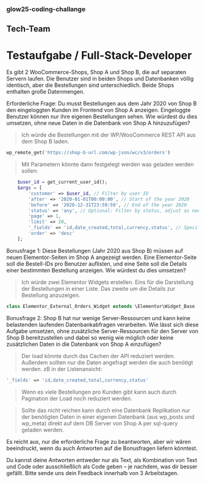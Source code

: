 ### glow25-coding-challange
## Tech-Team
# Testaufgabe / Full-Stack-Developer

Es gibt 2 WooCommerce-Shops, Shop A und Shop B, die auf separaten Servern laufen.
Die Benutzer sind in beiden Shops und Datenbanken völlig identisch, aber die Bestellungen
sind unterschiedlich.
Beide Shops enthalten große Datenmengen.

Erforderliche Frage: Du musst Bestellungen aus dem Jahr 2020 von Shop B den
eingeloggten Kunden im Frontend von Shop A anzeigen.
Eingeloggte Benutzer können nur ihre eigenen Bestellungen sehen.
Wie würdest du dies umsetzen, ohne neue Daten in die Datenbank von Shop A
hinzuzufügen?
> Ich würde die Bestellungen mit der WP/WooCommerce REST API aus dem Shop B laden.
```php
wp_remote_get('https://shop-b-url.com/wp-json/wc/v3/orders')
```
> Mit Parametern könnte dann festgelegt werden was geladen werden sollen:
```php
    $user_id = get_current_user_id();
    $args = [
        'customer' => $user_id, // Filter by user ID
        'after' => '2020-01-01T00:00:00', // Start of the year 2020
        'before' => '2020-12-31T23:59:59', // End of the year 2020
        'status' => 'any', // Optional: Filter by status, adjust as needed
        'page' => 1,
        'limit' => 20,
        '_fields' => 'id,date_created,total,currency,status', // Specify the fields needed
        'order' => 'desc'
    ];
```

Bonusfrage 1: Diese Bestellungen (Jahr 2020 aus Shop B) müssen auf neuen
Elementor-Seiten im Shop A angezeigt werden. Eine Elementor-Seite soll die Bestell-IDs pro
Benutzer auflisten, und eine Seite soll die Details einer bestimmten Bestellung anzeigen.
Wie würdest du dies umsetzen?
> Ich würde zwei Elementor Widgets erstellen. Eins für die Darstellung der Bestellungen in einer Liste. Das zweite um die Details zur Bestellung anzuzeigen.
```php
class Elementor_External_Orders_Widget extends \Elementor\Widget_Base
```

Bonusfrage 2: Shop B hat nur wenige Server-Ressourcen und kann keine belastenden
laufenden Datenbankabfragen verarbeiten. Wie lässt sich diese Aufgabe umsetzen, ohne
zusätzliche Server-Ressourcen für den Server von Shop B bereitzustellen und dabei so
wenig wie möglich oder keine zusätzlichen Daten in die Datenbank von Shop A einzufügen?
> Der load könnte durch das Cachen der API reduziert werden. Außerdem sollten nur die Daten angefragt werden die auch benötigt werden. zB in der Listenansicht: 
```php 
'_fields' => 'id,date_created,total,currency,status'
```
> Wenn es viele Bestellungen pro Kunden gibt kann auch durch Pagination der Load noch reduziert werden.

> Sollte das nicht reichen kann durch eine Datenbank Replikation nur der benötigten Daten in einer eigenen Datenbank (aus wp_posts und wp_meta) direkt auf dem DB Server von Shop A per sql-query geladen werden.

Es reicht aus, nur die erforderliche Frage zu beantworten, aber wir wären beeindruckt, wenn
du auch Antworten auf die Bonusfragen liefern könntest.

Du kannst deine Antworten entweder nur als Text, als Kombination von Text und Code oder
ausschließlich als Code geben – je nachdem, was dir besser gefällt.
Bitte sende uns dein Feedback innerhalb von 3 Arbeitstagen.